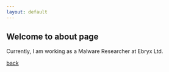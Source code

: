 ```yaml
---
layout: default
---
```


## Welcome to about page
Currently, I am working as a Malware Researcher at Ebryx Ltd.


[back](./)
